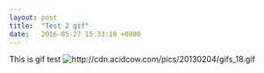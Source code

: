 ```yaml
---
layout: post
title:  "Test 2 gif"
date:   2016-05-27 15:33:10 +0800
---
```

This is gif test
<img src="gifs_18.gif" alt="http://cdn.acidcow.com/pics/20130204/gifs_18.gif" />
